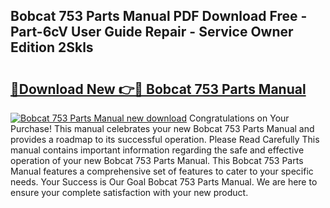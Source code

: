 ## Bobcat 753 Parts Manual PDF Download Free - Part-6cV User Guide Repair - Service Owner Edition 2Skls

# <h2><a href="http://bc16970.oget.top/?id=Bobcat+753+Parts+Manual">🔗Download New 👉🔴 Bobcat 753 Parts Manual</a></h2>

[![Bobcat 753 Parts Manual new download](https://i.imgur.com/5g1atiW.png)](http://bc16970.oget.top/?id=Bobcat+753+Parts+Manual)
Congratulations on Your Purchase! This manual celebrates your new Bobcat 753 Parts Manual and provides a roadmap to its successful operation. Please Read Carefully This manual contains important information regarding the safe and effective operation of your new Bobcat 753 Parts Manual. This Bobcat 753 Parts Manual features a comprehensive set of features to cater to your specific needs. Your Success is Our Goal Bobcat 753 Parts Manual. We are here to ensure your complete satisfaction with your new product.
